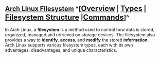 ## [Arch Linux Filesystem](https://github.com/shaun-barnard/linux-system-administration/blob/main/arch-linux/filesystem.md) ^[<a href="https://github.com/shaun-barnard/linux-system-administration/blob/main/arch-linux/filesystem.md#arch-linux-filesystem" style="font-size: 24px;">Overview</a> | <a href="https://github.com/shaun-barnard/linux-system-administration/blob/main/arch-linux/filesystem.md#types" style="font-size: 24px;">Types</a> | <a href="https://github.com/shaun-barnard/linux-system-administration/blob/main/arch-linux/filesystem.md#arch-linux-filesystem-structure" style="font-size: 24px;">Filesystem Structure</a> |<a href="https://github.com/shaun-barnard/linux-system-administration/blob/main/arch-linux/filesystem.md#commands" style="font-size: 24px;">Commands</a>]^


In Arch Linux, a **filesystem** is a method used to control how data is stored, organized, managed,and retrieved on storage devices. The filesystem also provides a way to **identify**, **access**, and **modify** the stored **information**. Arch Linux supports various filesystem types, each with its own advantages, disadvantages, and unique characteristics.